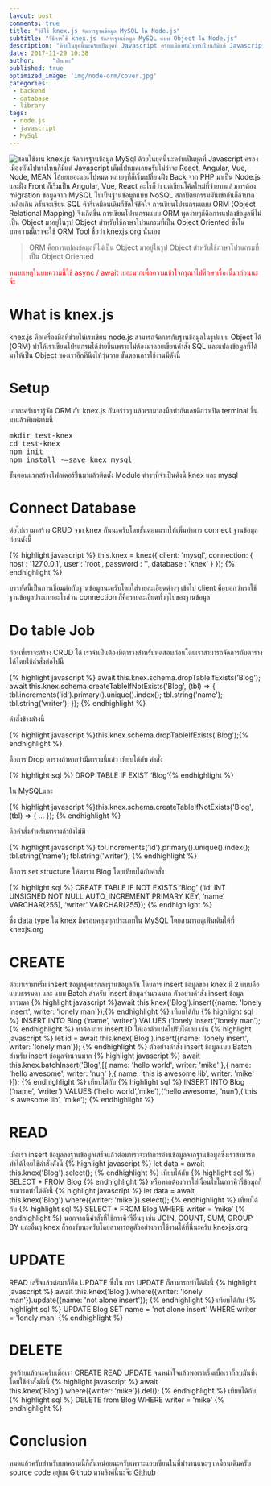 ```yaml
---
layout: post
comments: true
title: "วิธีใช้ knex.js จัดการฐานข้อมูล MySQL ใน Node.js"
subtitle: "วิธีการใช้ knex.js จัดการฐานข้อมูล MySQL แบบ Object ใน Node.js"
description: "ด้วยในยุคนี้นะครับเป็นยุคที่ Javascript ครองเมืองหันไปทางไหนก็มีแต่ Javascript เต็มไปหมดเลยครับไม่ว่าจะ React, Angular, Vue, Node, MEAN โอ้ยยเยอะแยะไปหมด หลายๆที่ก็เริ่มเปลี่ยนฝั่ง Back จาก PHP มาเป็น Node.js และฝั่ง Front ก็เริ่มเป็น Angular, Vue, React อะไรก็ว่า แต่เขียนโค้ดใหม่ที่ว่ายากแล้วการต้อง migration ข้อมูลจาก MySQL ไปเป็นฐานข้อมูลแบบ NoSQL สถาปัตยกรรมมันเข้ากันก็ลำบากเหลือเกิน ครั้นจะเขียน SQL คิวรี่เหมือนเดิมก็ขัดใจ๋ขัดใจ การเขียนโปรแกรมแบบ ORM (Object Relational Mapping) จึงเกิดขึ้น การเขียนโปรแกรมแบบ ORM พูดง่ายๆก็คือการแปลงข้อมูลที่ไม่เป็น Object มาอยู่ในรูป Object สำหรับใช้ภาษาโปรแกรมที่เป็น Object Oriented ซึ่งในบทความนี้เราจะใช้ ORM Tool ชื่อว่า"
date: 2017-11-29 10:38
author:     "ป๋าแพะ"
published: true
optimized_image: 'img/node-orm/cover.jpg'
categories:
 - backend
 - database
 - library
tags: 
 - node.js
 - javascript
 - MySql
---
```

<img src="{{ site.baseurl }}/img/node-orm/cover.jpg" alt="สอนใช้งาน knex.js จัดการฐานข้อมูล MySql"/>
ด้วยในยุคนี้นะครับเป็นยุคที่ Javascript ครองเมืองหันไปทางไหนก็มีแต่ Javascript เต็มไปหมดเลยครับไม่ว่าจะ React, Angular, Vue, Node, MEAN โอ้ยยเยอะแยะไปหมด หลายๆที่ก็เริ่มเปลี่ยนฝั่ง Back จาก PHP มาเป็น Node.js และฝั่ง Front ก็เริ่มเป็น Angular, Vue, React อะไรก็ว่า แต่เขียนโค้ดใหม่ที่ว่ายากแล้วการต้อง migration ข้อมูลจาก MySQL ไปเป็นฐานข้อมูลแบบ NoSQL สถาปัตยกรรมมันเข้ากันก็ลำบากเหลือเกิน ครั้นจะเขียน SQL คิวรี่เหมือนเดิมก็ขัดใจ๋ขัดใจ การเขียนโปรแกรมแบบ ORM (Object Relational Mapping) จึงเกิดขึ้น การเขียนโปรแกรมแบบ ORM พูดง่ายๆก็คือการแปลงข้อมูลที่ไม่เป็น Object มาอยู่ในรูป Object สำหรับใช้ภาษาโปรแกรมที่เป็น Object Oriented ซึ่งในบทความนี้เราจะใช้ ORM Tool ชื่อว่า
<a herf="http://knexjs.org/" target="_blank">knexjs.org</a> นั่นเอง</p>


<blockquote>ORM คือการแปลงข้อมูลที่ไม่เป็น Object มาอยู่ในรูป Object สำหรับใช้ภาษาโปรแกรมที่เป็น Object Oriented</blockquote>
<p style="color:red;">หมายเหตุในบทความนี้ใช้ async / await เยอะมากเพื่อความเข้าใจกรุณาไปศึกษาเรื่องนี้มาก่อนนะจ๊ะ</p>

# What is knex.js

<p>knex.js คือเครื่องมือที่ช่วยให้เราเขียน node.js สามารถจัดการกับฐานข้อมูลในรูปแบบ Object ได้ (ORM) ทำให้เราเขียนโปรแกรมได้ง่ายขึ้นเพราะไม่ต้องมาคอยเขียนคำสั่ง SQL และแปลงข้อมูลที่ได้มาให้เป็น Object ของเราอีกทีนึงให้วุ่นวาย ขั้นตอนการใช้งานมีดังนี้</p>

# Setup

<p>เอาละครับเรารู้จัก ORM กับ knex.js กันคร่าวๆ แล้วเรามาลงมือทำกันเลยดีกว่าเปิด terminal ขึ้นมาแล้วพิมพ์ตามนี้</p>
<pre>
mkdir test-knex 
cd test-knex
npm init
npm install -–save knex mysql
</pre>
<p>ขั้นตอนแรกสร้างโฟลเดอร์ขึ้นมาแล้วติดตั้ง Module ต่างๆที่จำเป็นดังนี้ knex และ mysql</p>

# Connect Database

<p>ต่อไปเรามาสร้าง CRUD จาก knex กันนะครับโดยขั้นตอนแรกให้เพิ่มทำการ connect ฐานข้อมูลก่อนดังนี้</p>
{% highlight javascript %}
this.knex = knex({
    client: 'mysql',
    connection: {
        host : '127.0.0.1',
        user : 'root',
        password : '',
        database : 'knex'
    }
});
{% endhighlight %}
<p>บรรทัดนี้เป็นการเชื่อมต่อกับฐานข้อมูลนะครับโดยใส่รายละเอียดต่างๆ เข้าไป client คือบอกว่าเราใช้ฐานข้อมูลประเภทอะไรส่วน connection ก็คือรายละเอียดทั่วๆไปของฐานข้อมูล</p>

# Do table Job

<p>ก่อนที่เราจะสร้าง CRUD ได้ เราจำเป็นต้องมีตารางสำหรับทดสอบก่อนโดยเราสามารถจัดการกับตารางได้โดยใช้คำสั่งต่อไปนี้</p>
{% highlight javascript %}
await this.knex.schema.dropTableIfExists('Blog');
await this.knex.schema.createTableIfNotExists('Blog', (tbl) => {
    tbl.increments('id').primary().unique().index();
    tbl.string('name');
    tbl.string('writer');
});
{% endhighlight %}
<p>คำสั่งข้างล่างนี้</p> {% highlight javascript %}this.knex.schema.dropTableIfExists('Blog');{% endhighlight %} <p>คือการ Drop ตารางถ้าหากว่ามีตารางนี้แล้ว เทียบได้กับ คำสั่ง</p>
{% highlight sql %} DROP TABLE IF EXIST ‘Blog’{% endhighlight %} <p>ใน MySQLและ </p>
{% highlight javascript %}this.knex.schema.createTableIfNotExists('Blog', (tbl) => {
	...
}); 
{% endhighlight %}
<p>คือคำสั่งสำหรับตารางถ้ายังไม่มี</p>
{% highlight javascript %}
tbl.increments('id').primary().unique().index();
tbl.string('name');
tbl.string('writer');
{% endhighlight %}
<p>คือการ set structure ให้ตาราง Blog โดยเทียบได้กับคำสั่ง</p>
{% highlight sql %}
CREATE TABLE IF NOT EXISTS ‘Blog’ (‘id’ INT UNSIGNED NOT NULL AUTO_INCREMENT PRIMARY KEY,
‘name’ VARCHAR(255), ‘writer’ VARCHAR(255));
{% endhighlight %}
<p>ซึ่ง data type ใน knex มีครอบคลุมทุกประเภทใน MySQL โดยสามารถดูเพ่ิมเติมได้ที่ <a herf="http://knexjs.org/#Schema-Building" target="_blank">knexjs.org</a></p>

# CREATE

<p>
ต่อมาเรามาเริ่ม insert ข้อมูลชุดแรกลงฐานข้อมูลกัน โดยการ insert ข้อมูลของ knex มี 2 แบบคือ แบบธรรมดา และ แบบ Batch สำหรับ insert ข้อมูลจำนวนมาก
	ตัวอย่างคำสั่ง insert ข้อมูลธรรมดา
    {% highlight javascript %}await this.knex('Blog').insert({name: 'lonely insert', writer: 'lonely man'});{% endhighlight %}
	เทียบได้กับ
{% highlight sql %}
INSERT INTO Blog (‘name’, ‘writer’) VALUES (‘lonely insert’,’lonely man’);
{% endhighlight %}
	หาต้องการ insert ID ให้เอาตัวแปลไปรับได้เลย เช่น 
{% highlight javascript %}
let id = await this.knex('Blog').insert({name: 'lonely insert', writer: 'lonely man'});
{% endhighlight %}
	ตัวอย่างคำสั่ง insert ข้อมูลแบบ Batch สำหรับ insert ข้อมูลจำนวนมาก
{% highlight javascript %}
await this.knex.batchInsert('Blog',[{
        name: 'hello world',
        writer: 'mike'
    },{
        name: 'hello awesome',
        writer: 'nun'
    },{
        name: 'this is awesome lib',
        writer: 'mike'
}]);
{% endhighlight %}
	เทียบได้กับ
{% highlight sql %}
INSERT INTO Blog (‘name’, ‘writer’) VALUES (‘hello world’,’mike’),(‘hello awesome’, ’nun’),(‘this is awesome lib’, ‘mike’);
{% endhighlight %}
</p>

# READ

<p>
	เมื่อเรา insert  ข้อมูลลงฐานข้อมูลเสร็จแล้วต่อมาเราจะทำการอ่านข้อมูลจากฐานข้อมูลซึ่งเราสามารถทำได้โดยใช้คำสั่งดังนี้
{% highlight javascript %}
let data = await this.knex('Blog').select();
{% endhighlight %}
	เทียบได้กับ
{% highlight sql %}
SELECT * FROM Blog
{% endhighlight %}
	หรือหากต้องการใส่เงื่อนไขในการคิวรี่ข้อมูลก็สามารถทำได้ดังนี้
{% highlight javascript %}
let data = await this.knex('Blog').where({writer: 'mike'}).select();
{% endhighlight %}
	เทียบได้กับ
{% highlight sql %}
SELECT * FROM Blog WHERE writer = ‘mike’
{% endhighlight %}
	นอกจากนี้คำสั่งที่ใช้การคิวรี่อื่นๆ เช่น JOIN, COUNT, SUM, GROUP BY และอื่นๆ knex ก็รองรับนะครับโดยสามารถดูตัวอย่างการใช้งานได้ที่นี่นะครับ 
    <a herf="http://knexjs.org/" target="_blank">knexjs.org</a>
</p>

# UPDATE

<p>
READ เสร็จแล้วต่อมาก็คือ UPDATE ซึ่งใน การ UPDATE ก็สามารถทำได้ดังนี้
{% highlight javascript %}
await this.knex('Blog').where({writer: 'lonely man'}).update({name: 'not alone insert'});
{% endhighlight %}
 เทียบได้กับ
{% highlight sql %}
UPDATE Blog SET name = 'not alone insert' WHERE writer = 'lonely man'
{% endhighlight %}
</p>

# DELETE

<p>
	สุดท้ายแล้วนะครับเมื่อเรา CREATE READ UPDATE จนหนำใจแล้วพอเราเริ่มเบื่อเราก็ลบมันทิ้งโดยใช้คำสั่งดังนี้
{% highlight javascript %}
await this.knex('Blog').where({writer: 'mike'}).del();
{% endhighlight %}
เทียบได้กับ
{% highlight sql %}
DELETE from Blog WHERE writer = 'mike'
{% endhighlight %}
</p>

# Conclusion

หมดแล้วครับสำหรับบทความนี้ก็สั้นหน่อยนะครับเพราะแอบเขียนในที่ทำงานแหะๆ เหมือนเดิมครับ source code อยู่บน Github ตามลิงค์นี้นะจ๊ะ
<a href="https://github.com/freeweed/knex-example" target="_blank">Github</a>
</p>